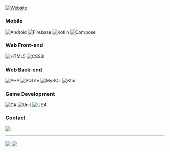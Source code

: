 [![Website](https://img.shields.io/badge/Website-000000?style=for-the-badge)](https://kamilbak.dev)

### Mobile
![Android](https://img.shields.io/badge/Android-3DDC84?style=for-the-badge&logo=Android&logoColor=white)
![Firebase](https://img.shields.io/badge/Firebase-FFCA28?style=for-the-badge&logo=Firebase&logoColor=white)
![Kotlin](https://img.shields.io/badge/Kotlin-7F52FF?style=for-the-badge&logo=Kotlin&logoColor=white)
![Compose](https://img.shields.io/badge/Compose-4285F4?style=for-the-badge&logo=Jetpackcompose&logoColor=white)

### Web Front-end
![HTML5](https://img.shields.io/badge/Web-E34F26?style=for-the-badge&logo=HTML5&logoColor=white)
![CSS3](https://img.shields.io/badge/CSS3-1572B6?style=for-the-badge&logo=CSS3&logoColor=white)

### Web Back-end
![PHP](https://img.shields.io/badge/PHP-777BB4?style=for-the-badge&logo=PHP&logoColor=white)
![SQLite](https://img.shields.io/badge/SQLite-003B57?style=for-the-badge&logo=SQLite&logoColor=white)
![MySQL](https://img.shields.io/badge/MySQL-4479A1?style=for-the-badge&logo=MySQL&logoColor=white)
![Ktor](https://img.shields.io/badge/Ktor-7F52FF?style=for-the-badge&logo=Kotlin&logoColor=white)

### Game Development
![C#](https://img.shields.io/badge/c%23-239120?style=for-the-badge&logo=c-sharp&logoColor=white)
![Unit](https://img.shields.io/badge/unity-000000?style=for-the-badge&logo=unity&logoColor=white)
![UE4](https://img.shields.io/badge/UE4-0E1128?style=for-the-badge&logo=Unreal-Engine&logoColor=white)

### Contact
[<img src="https://img.shields.io/badge/Discord-Kamil%236904-5865F2?style=for-the-badge&logo=Discord&logoColor=white">](https://discordapp.com/users/214726091795988481/)

---

<img align="center" src="https://readme-stats-kamilkurde.vercel.app//api?username=KamilKurde&layout=compact&hide=stars,issues,contribs&show=reviews,prs_merged_percentage&show_icons=true&hide_border=true&theme=transparent&custom_title=My+GitHub+Activity"/>
<img align="center" src="https://readme-stats-kamilkurde.vercel.app/api/top-langs/?username=KamilKurde&exclude_repo=readme-stats,SpaceShips_2&size_weight=0.3&count_weight=0.7&layout=compact&hide=hlsl,shaderlab&langs_count=10&hide_border=true&theme=transparent"/>
